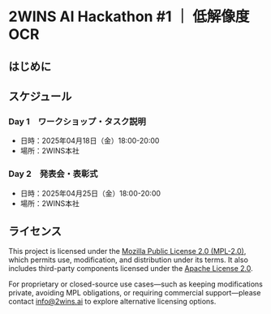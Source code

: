 # 2WINS AI Hackathon #1 ｜ 低解像度OCR

## はじめに

## スケジュール

### Day 1　ワークショップ・タスク説明
- 日時：2025年04月18日（金）18:00-20:00
- 場所：2WINS本社

### Day 2　発表会・表彰式
- 日時：2025年04月25日（金）18:00-20:00
- 場所：2WINS本社

## ライセンス
This project is licensed under the [Mozilla Public License 2.0 (MPL-2.0)](./LICENSE), which permits use, modification, and distribution under its terms. It also includes third-party components licensed under the [Apache License 2.0](https://www.apache.org/licenses/LICENSE-2.0).  

For proprietary or closed-source use cases—such as keeping modifications private, avoiding MPL obligations, or requiring commercial support—please contact [info@2wins.ai](mailto:info@2wins.ai) to explore alternative licensing options.
